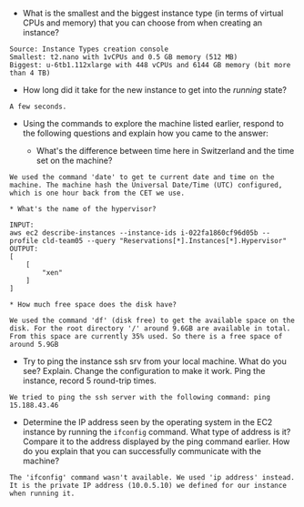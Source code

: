 * What is the smallest and the biggest instance type (in terms of
  virtual CPUs and memory) that you can choose from when creating an
  instance?

```
Source: Instance Types creation console
Smallest: t2.nano with 1vCPUs and 0.5 GB memory (512 MB) 
Biggest: u-6tb1.112xlarge with 448 vCPUs and 6144 GB memory (bit more than 4 TB)
```

* How long did it take for the new instance to get into the _running_
  state?

```
A few seconds.
```

* Using the commands to explore the machine listed earlier, respond to
  the following questions and explain how you came to the answer:

    * What's the difference between time here in Switzerland and the time set on
      the machine?
```
We used the command 'date' to get te current date and time on the machine. The machine hash the Universal Date/Time (UTC) configured, which is one hour back from the CET we use.
```

    * What's the name of the hypervisor?
```
INPUT:
aws ec2 describe-instances --instance-ids i-022fa1860cf96d05b --profile cld-team05 --query "Reservations[*].Instances[*].Hypervisor"
OUTPUT:
[
    [
        "xen"
    ]
]
```

    * How much free space does the disk have?
```
We used the command 'df' (disk free) to get the available space on the disk. For the root directory '/' around 9.6GB are available in total. From this space are currently 35% used. So there is a free space of around 5.9GB
```


* Try to ping the instance ssh srv from your local machine. What do you see?
  Explain. Change the configuration to make it work. Ping the
  instance, record 5 round-trip times.

```
We tried to ping the ssh server with the following command: ping 15.188.43.46
```

* Determine the IP address seen by the operating system in the EC2
  instance by running the `ifconfig` command. What type of address
  is it? Compare it to the address displayed by the ping command
  earlier. How do you explain that you can successfully communicate
  with the machine?

```
The 'ifconfig' command wasn't available. We used 'ip address' instead.
It is the private IP address (10.0.5.10) we defined for our instance when running it.
```

